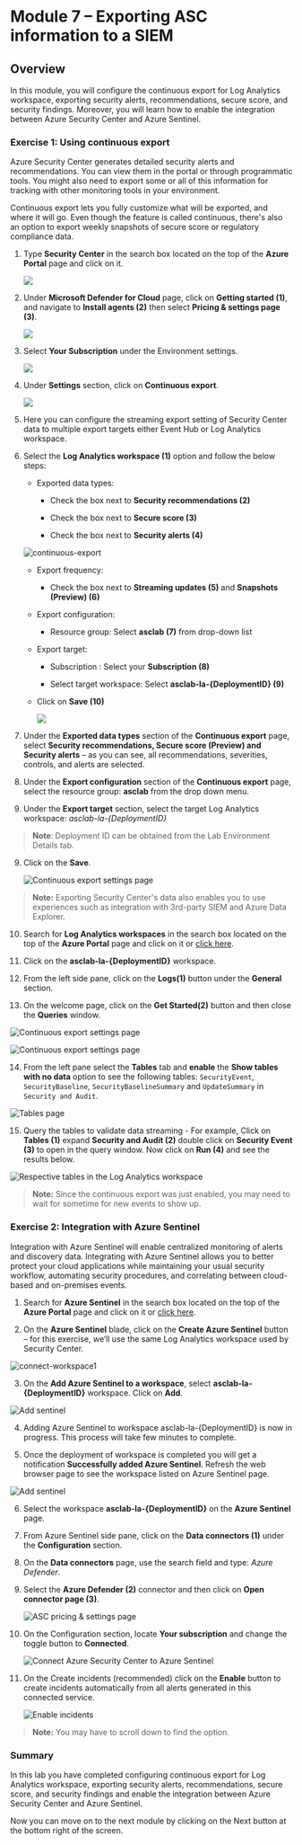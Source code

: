 # Module 7 – Exporting ASC information to a SIEM


## Overview

In this module, you will configure the continuous export for Log Analytics workspace, exporting security alerts, recommendations, secure score, and security findings. Moreover, you will learn how to enable the integration between Azure Security Center and Azure Sentinel.

### Exercise 1: Using continuous export

Azure Security Center generates detailed security alerts and recommendations. You can view them in the portal or through programmatic tools. You might also need to export some or all of this information for tracking with other monitoring tools in your environment.

Continuous export lets you fully customize what will be exported, and where it will go. Even though the feature is called continuous, there's also an option to export weekly snapshots of secure score or regulatory compliance data.

1.  Type **Security Center** in the search box located on the top of the **Azure Portal** page and click on it.

     ![](https://github.com/Divyasri199/AIW-Security-Immersion/blob/main/Labs/Images/security%20center.png?raw=true)
     
1. Under **Microsoft Defender for Cloud** page, click on **Getting started (1)**, and navigate to **Install agents (2)** then select **Pricing & settings page (3)**.

    ![](../Images/pricingandsetting.png)
    
1. Select **Your Subscription** under the Environment settings.

   ![](../Images/envset.png)


3.	Under **Settings** section, click on **Continuous export**.

    ![](../Images/continuousexport.png)

4.	Here you can configure the streaming export setting of Security Center data to multiple export targets either Event Hub or Log Analytics workspace.

5.	Select the **Log Analytics workspace (1)** option and follow the below steps:

    - Exported data types:

        - Check the box next to  **Security recommendations (2)**

        - Check the box next to **Secure score (3)**

        - Check the box next to **Security alerts (4)**

     ![continuous-export](../Images/LAW1.png)
     
     - Export frequency:

        - Check the box next to **Streaming updates (5)** and **Snapshots (Preview) (6)**

     - Export configuration:

          - Resource group: Select **asclab (7)** from drop-down list

     - Export target:

          - Subscription : Select your **Subscription (8)**

          - Select target workspace: Select **asclab-la-{DeploymentID} (9)**

     -  Click on **Save (10)**

        ![](../Images/LAW2.png)


6.	Under the **Exported data types** section of the **Continuous export** page, select **Security recommendations, Secure score (Preview) and Security alerts** – as you can see, all recommendations, severities, controls, and alerts are selected.

7.	Under the **Export configuration** section of the **Continuous export** page, select the resource group: **asclab** from the drop down menu.

8.	Under the **Export target** section, select the target Log Analytics workspace: *asclab-la-{DeploymentID}*

> **Note**: Deployment ID can be obtained from the Lab Environment Details tab.

9. Click on the **Save**.

   ![Continuous export settings page](../Images/m7ex1step9.png)

> **Note:** Exporting Security Center's data also enables you to use experiences such as integration with 3rd-party SIEM and Azure Data Explorer.

10. Search for **Log Analytics workspaces** in the search box located on the top of the **Azure Portal** page and click on it or [click here](https://portal.azure.com/#blade/HubsExtension/BrowseResource/resourceType/Microsoft.OperationalInsights%2Fworkspaces).

11. Click on the **asclab-la-{DeploymentID}** workspace.

12. From the left side pane, click on the **Logs(1)** button under the **General** section.

13. On the welcome page, click on the **Get Started(2)** button and then close the **Queries** window.

   ![Continuous export settings page](../Images/m7ex1step13.png)

   ![Continuous export settings page](../Images/log-analytic-started2.png)

14. From the left pane select the **Tables** tab and **enable** the **Show tables with no data** option to see the following tables: `SecurityEvent`, `SecurityBaseline`, `SecurityBaselineSummary` and  `UpdateSummary` in `Security and Audit`.

   ![Tables page](../Images/showtables.png)

15. Query the tables to validate data streaming - For example, Click on **Tables (1)** expand **Security and Audit (2)** double click on **Security Event (3)** to open in the query window. Now click on **Run (4)** and see the results below.

   ![Respective tables in the Log Analytics workspace](../Images/Log-editor-tables.png)
> **Note:** Since the continuous export was just enabled, you may need to wait for sometime for new events to show up.

### Exercise 2: Integration with Azure Sentinel

Integration with Azure Sentinel will enable centralized monitoring of alerts and discovery data. Integrating with Azure Sentinel allows you to better protect your cloud applications while maintaining your usual security workflow, automating security procedures, and correlating between cloud-based and on-premises events.

1. Search for **Azure Sentinel** in the search box located on the top of the **Azure Portal** page and click on it or [click here](https://portal.azure.com/#blade/Microsoft_Azure_Security_Insights/WorkspaceSelectorBlade).

2.	On the **Azure Sentinel** blade, click on the **Create Azure Sentinel** button – for this exercise, we’ll use the same Log Analytics workspace used by Security Center.

   ![connect-workspace1](../Images/sentinel.png)

3.	On the **Add Azure Sentinel to a workspace**, select **asclab-la-{DeploymentID}** workspace. Click on **Add**.

   ![Add sentinel](../Images/sentineladd.png)

4.	Adding Azure Sentinel to workspace asclab-la-{DeploymentID} is now in progress. This process will take few minutes to complete. 

5.	Once the deployment of workspace is completed you will get a notification **Successfully added Azure Sentinel**. Refresh the web browser page to see the workspace listed on Azure Sentinel page.

  ![Add sentinel](../Images/sentinelws.png)

6. Select the workspace **asclab-la-{DeploymentID}** on the **Azure Sentinel** page. 

7.	From Azure Sentinel side pane, click on the **Data connectors (1)** under the **Configuration** section.

8.	On the **Data connectors** page, use the search field and type: *Azure Defender*.

9. Select the **Azure Defender (2)** connector and then click on **Open connector page (3)**.

   ![ASC pricing & settings page](../Images/m7ex2step9.png)

10. On the Configuration section, locate **Your subscription** and change the toggle button to **Connected**.

    ![Connect Azure Security Center to Azure Sentinel](../Images/connected.png)

11. On the Create incidents (recommended) click on the **Enable** button to create incidents automatically from all alerts generated in this connected service.

    ![Enable incidents](../Images/asc-sentinel-enable-incidents.png)
 
 > **Note:** You may have to scroll down to find the option.

### Summary

In this lab you have completed configuring continuous export for Log Analytics workspace, exporting security alerts, recommendations, secure score, and security findings and enable the integration between Azure Security Center and Azure Sentinel.

Now you can move on to the next module by clicking on the Next button at the bottom right of the screen.
